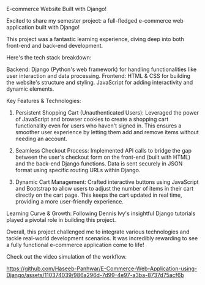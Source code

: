 E-commerce Website Built with Django!

Excited to share my semester project: a full-fledged e-commerce web application built with Django! 

This project was a fantastic learning experience, diving deep into both front-end and back-end development.

Here's the tech stack breakdown:

Backend:
Django (Python's web framework) for handling functionalities like user interaction and data processing.
Frontend:
HTML & CSS for building the website's structure and styling.
JavaScript for adding interactivity and dynamic elements.

Key Features & Technologies:

1. Persistent Shopping Cart (Unauthenticated Users): Leveraged the power of JavaScript and browser cookies to create a shopping cart functionality even for users who haven't signed in. This ensures a smoother user experience by letting them add and remove items without needing an account.

2. Seamless Checkout Process:
Implemented API calls to bridge the gap between the user's checkout form on the front-end (built with HTML) and the back-end Django functions.
Data is sent securely in JSON format using specific routing URLs within Django.

3. Dynamic Cart Management:
Crafted interactive buttons using JavaScript and Bootstrap to allow users to adjust the number of items in their cart directly on the cart page.
This keeps the cart updated in real time, providing a more user-friendly experience.

Learning Curve & Growth:
Following Dennis Ivy's insightful Django tutorials played a pivotal role in building this project.

Overall, this project challenged me to integrate various technologies and tackle real-world development scenarios. It was incredibly rewarding to see a fully functional e-commerce application come to life!

Check out the video simulation of the workflow.



https://github.com/Haseeb-Panhwar/E-Commerce-Web-Application-using-Django/assets/110374039/986a296d-7d99-4e97-a3ba-8737d75acf6b

